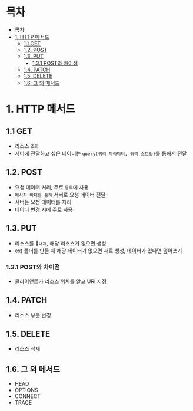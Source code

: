 
# 목차
- [목차](#목차)
- [1. HTTP 메서드](#1-http-메서드)
  - [1.1 GET](#11-get)
  - [1.2. POST](#12-post)
  - [1.3. PUT](#13-put)
    - [1.3.1 POST와 차이점](#131-post와-차이점)
  - [1.4. PATCH](#14-patch)
  - [1.5. DELETE](#15-delete)
  - [1.6. 그 외 메서드](#16-그-외-메서드)

# 1. HTTP 메서드

## 1.1 GET
- 리소스 `조회`
- 서버에 전달하고 싶은 데이터는 `query(쿼리 파라미터, 쿼리 스트링)`를 통해서 전달

## 1.2. POST
- 요청 데이터 처리, 주로 `등록`에 사용
- `메시지 바디를 통해` 서버로 요청 데이터 전달
- 서버는 요청 데이터를 처리
- 데이터 변경 시에 주로 사용

## 1.3. PUT
- 리소스를 📌`대체`, 해당 리소스가 없으면 생성
- ex) 폴더를 만들 때 해당 데이터가 없으면 새로 생성, 데이터가 있다면 덮어쓰기

### 1.3.1 POST와 차이점
- 클라이언트가 리소스 위치를 알고 URI 지정

## 1.4. PATCH
- 리소스 부분 변경

## 1.5. DELETE
- 리소스 삭제

## 1.6. 그 외 메서드
- HEAD
- OPTIONS
- CONNECT
- TRACE